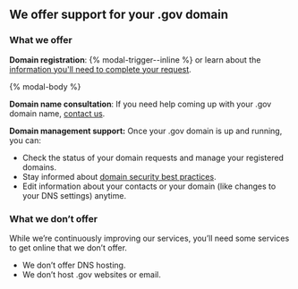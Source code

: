 ## We offer support for your .gov domain
### What we offer

**Domain registration**: {% modal-trigger--inline %} or learn about the [information you'll need to complete your request](https://beta.get.gov/domains/before).

{% modal-body %}

**Domain name consultation**: If you need help coming up with your .gov domain name, [contact us](https://beta.get.gov/contact).

**Domain management support:** Once your .gov domain is up and running, you can:

- Check the status of your domain requests and manage your registered domains.
- Stay informed about [domain security best practices](https://beta.get.gov/domains/security).
- Edit information about your contacts or your domain (like changes to your DNS settings) anytime. 

### What we don’t offer

While we’re continuously improving our services, you’ll need some services to get online that we don’t offer. 
- We don’t offer DNS hosting. 
- We don’t host .gov websites or email.

